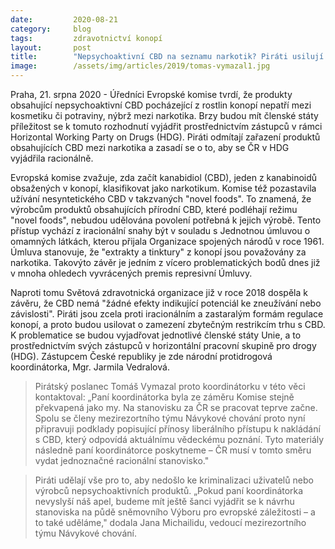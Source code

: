 ```yaml
---
date:         2020-08-21
category:     blog
tags:         zdravotnictví konopí
layout:       post
title:        "Nepsychoaktivní CBD na seznamu narkotik? Piráti usilují o racionální reakci ČR"
image:        /assets/img/articles/2019/tomas-vymazal1.jpg
--- 
```





Praha, 21. srpna 2020 - Úředníci Evropské komise tvrdí, že produkty obsahující nepsychoaktivní CBD pocházející z rostlin konopí nepatří mezi kosmetiku či potraviny, nýbrž mezi narkotika. Brzy budou mít členské státy příležitost se k tomuto rozhodnutí vyjádřit prostřednictvím zástupců v rámci Horizontal Working Party on Drugs (HDG). Piráti odmítají zařazení produktů obsahujících CBD mezi narkotika a zasadí se o to, aby se ČR v HDG vyjádřila racionálně.

Evropská komise zvažuje, zda začít kanabidiol (CBD), jeden z kanabinoidů obsažených v konopí, klasifikovat jako narkotikum. Komise též pozastavila užívání nesyntetického CBD v takzvaných "novel foods". To znamená, že výrobcům produktů obsahujících přírodní CBD, které podléhají režimu "novel foods", nebudou udělována povolení potřebná k jejich výrobě. Tento přístup vychází z iracionální snahy být v souladu s Jednotnou úmluvou o omamných látkách, kterou přijala Organizace spojených národů v roce 1961. Úmluva stanovuje, že "extrakty a tinktury" z konopí jsou považovány za narkotika. Takovýto závěr je jedním z vícero problematických bodů dnes již v mnoha ohledech vyvrácených premis represivní Úmluvy.

Naproti tomu Světová zdravotnická organizace již v roce 2018 dospěla k závěru, že CBD nemá "žádné efekty indikující potenciál ke zneužívání nebo závislosti". Piráti jsou zcela proti iracionálním a zastaralým formám regulace konopí, a proto budou usilovat o zamezení zbytečným restrikcím trhu s CBD. K problematice se budou vyjadřovat jednotlivé členské státy Unie, a to prostřednictvím svých zástupců v horizontální pracovní skupině pro drogy (HDG). Zástupcem České republiky je zde národní protidrogová koordinátorka, Mgr. Jarmila Vedralová.

> Pirátský poslanec Tomáš Vymazal proto koordinátorku v této věci kontaktoval: „Paní koordinátorka byla ze záměru Komise stejně překvapená jako my. Na stanovisku za ČR se pracovat teprve začne. Spolu se členy mezirezortního týmu Návykové chování proto nyní připravuji podklady popisující přínosy liberálního přístupu k nakládání s CBD, který odpovídá aktuálnímu vědeckému poznání. Tyto materiály následně paní koordinátorce poskytneme – ČR musí v tomto směru vydat jednoznačné racionální stanovisko."

> Piráti udělají vše pro to, aby nedošlo ke kriminalizaci uživatelů nebo výrobců nepsychoaktivních produktů. „Pokud paní koordinátorka nevyslyší náš apel, budeme mít ještě šanci vyjádřit se k návrhu stanoviska na půdě sněmovního Výboru pro evropské záležitosti – a to také uděláme," dodala Jana Michailidu, vedoucí mezirezortního týmu Návykové chování.
